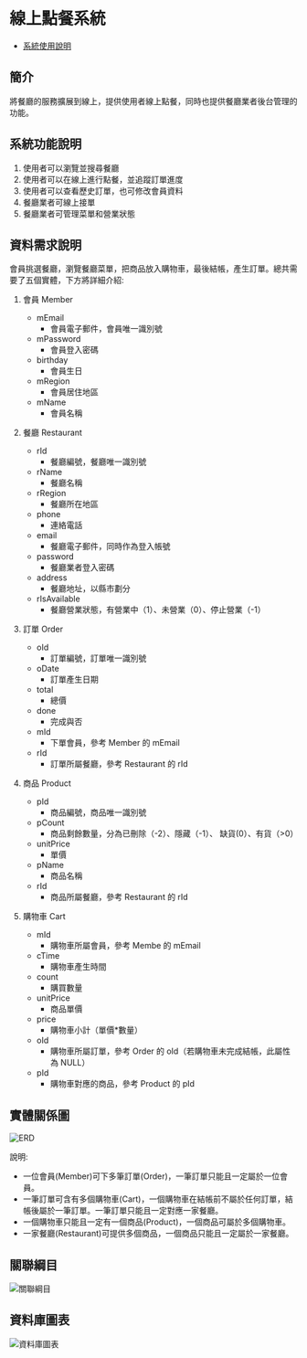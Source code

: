 # 線上點餐系統

- [系統使用說明](https://youtu.be/lZyRW3SYav4)

## 簡介

將餐廳的服務擴展到線上，提供使用者線上點餐，同時也提供餐廳業者後台管理的功能。

## 系統功能說明

1. 使用者可以瀏覽並搜尋餐廳
2. 使用者可以在線上進行點餐，並追蹤訂單進度
3. 使用者可以查看歷史訂單，也可修改會員資料
4. 餐廳業者可線上接單
5. 餐廳業者可管理菜單和營業狀態

## 資料需求說明

會員挑選餐廳，瀏覽餐廳菜單，把商品放入購物車，最後結帳，產生訂單。總共需要了五個實體，下方將詳細介紹:

1. 會員 Member

   - mEmail
     - 會員電子郵件，會員唯一識別號
   - mPassword
     - 會員登入密碼
   - birthday
     - 會員生日
   - mRegion
     - 會員居住地區
   - mName
     - 會員名稱

2. 餐廳 Restaurant

   - rId
     - 餐廳編號，餐廳唯一識別號
   - rName
     - 餐廳名稱
   - rRegion
     - 餐廳所在地區
   - phone
     - 連絡電話
   - email
     - 餐廳電子郵件，同時作為登入帳號
   - password
     - 餐廳業者登入密碼
   - address
     - 餐廳地址，以縣市劃分
   - rIsAvailable
     - 餐廳營業狀態，有營業中（1）、未營業（0）、停止營業（-1）

3. 訂單 Order

   - oId
     - 訂單編號，訂單唯一識別號
   - oDate
     - 訂單產生日期
   - total
     - 總價
   - done
     - 完成與否
   - mId
     - 下單會員，參考 Member 的 mEmail
   - rId
     - 訂單所屬餐廳，參考 Restaurant 的 rId

4. 商品 Product

   - pId
     - 商品編號，商品唯一識別號
   - pCount
     - 商品剩餘數量，分為已刪除（-2）、隱藏（-1）、 缺貨(0）、有貨（>0）
   - unitPrice
     - 單價
   - pName
     - 商品名稱
   - rId
     - 商品所屬餐廳，參考 Restaurant 的 rId

5. 購物車 Cart
   - mId
     - 購物車所屬會員，參考 Membe 的 mEmail
   - cTime
     - 購物車產生時間
   - count
     - 購買數量
   - unitPrice
     - 商品單價
   - price
     - 購物車小計（單價\*數量）
   - oId
     - 購物車所屬訂單，參考 Order 的 oId（若購物車未完成結帳，此屬性為 NULL）
   - pId
     - 購物車對應的商品，參考 Product 的 pId

## 實體關係圖

![ERD](/result_pic/ER.jpeg)

說明:

- 一位會員(Member)可下多筆訂單(Order)，一筆訂單只能且一定屬於一位會員。
- 一筆訂單可含有多個購物車(Cart)，一個購物車在結帳前不屬於任何訂單，結帳後屬於一筆訂單。一筆訂單只能且一定對應一家餐廳。
- 一個購物車只能且一定有一個商品(Product)，一個商品可屬於多個購物車。
- 一家餐廳(Restaurant)可提供多個商品，一個商品只能且一定屬於一家餐廳。

## 關聯綱目

![關聯綱目](/result_pic/RS.jpeg)

## 資料庫圖表

![資料庫圖表](/result_pic/table_graph.jpeg)
